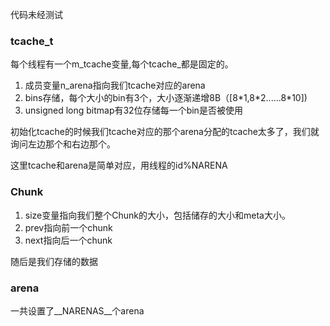代码未经测试

### tcache_t

每个线程有一个m_tcache变量,每个tcache_都是固定的。

1. 成员变量n_arena指向我们tcache对应的arena
2. bins存储，每个大小的bin有3个，大小逐渐递增8B（[8\*1,8\*2......8\*10])
3. unsigned long bitmap有32位存储每一个bin是否被使用

初始化tcache的时候我们tcache对应的那个arena分配的tcache太多了，我们就询问左边那个和右边那个。

这里tcache和arena是简单对应，用线程的id%NARENA

### Chunk

1. size变量指向我们整个Chunk的大小，包括储存的大小和meta大小。
2. prev指向前一个chunk
3. next指向后一个chunk

随后是我们存储的数据

### arena

一共设置了__NARENAS__个arena



